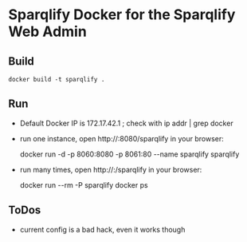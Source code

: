 # Sparqlify Docker for the Sparqlify Web Admin


## Build

    docker build -t sparqlify .


## Run
 * Default Docker IP is 172.17.42.1 ; check with ip addr | grep docker

 * run one instance, open http://<docker ip>:8080/sparqlify in your browser:

   docker run -d -p 8060:8080 -p 8061:80 --name sparqlify sparqlify

 * run many times, open http://<docker ip>:<container port>/sparqlify in your browser:


    docker run --rm -P sparqlify
    docker ps


## ToDos

 * current config is a bad hack, even it works though

